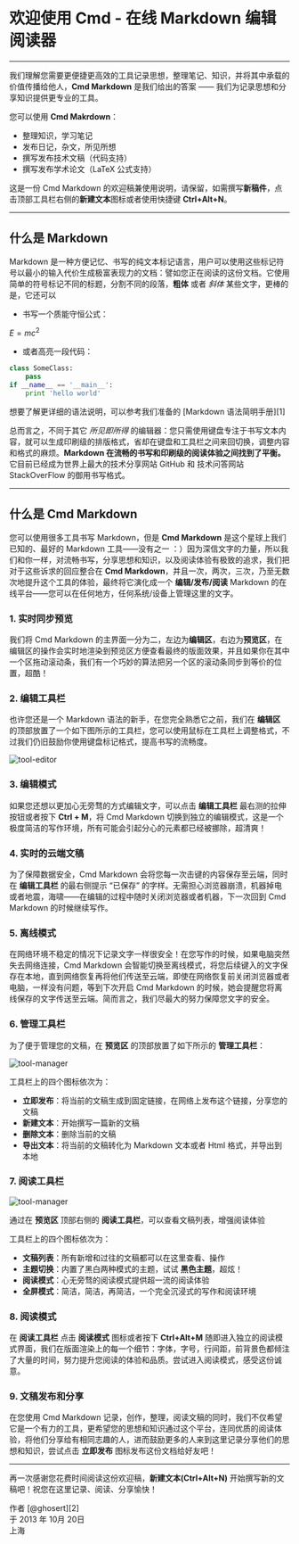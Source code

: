 # 欢迎使用 Cmd - 在线 Markdown 编辑阅读器

------

我们理解您需要更便捷更高效的工具记录思想，整理笔记、知识，并将其中承载的价值传播给他人，**Cmd Markdown** 是我们给出的答案 —— 我们为记录思想和分享知识提供更专业的工具。

您可以使用 **Cmd Makrdown**：

* 整理知识，学习笔记
* 发布日记，杂文，所见所想
* 撰写发布技术文稿（代码支持）
* 撰写发布学术论文（LaTeX 公式支持）

这是一份 Cmd Markdown 的欢迎稿兼使用说明，请保留，如需撰写**新稿件**，点击顶部工具栏右侧的**新建文本**图标或者使用快捷键 **Ctrl+Alt+N**。

------

## 什么是 Markdown

Markdown 是一种方便记忆、书写的纯文本标记语言，用户可以使用这些标记符号以最小的输入代价生成极富表现力的文档：譬如您正在阅读的这份文档。它使用简单的符号标记不同的标题，分割不同的段落，**粗体** 或者 *斜体* 某些文字，更棒的是，它还可以

* 书写一个质能守恒公式：

 $E=mc^2$

* 或者高亮一段代码：

```python
class SomeClass:
    pass
if __name__ == '__main__':
    print 'hello world'
```
想要了解更详细的语法说明，可以参考我们准备的 [Markdown 语法简明手册][1]

总而言之，不同于其它 *所见即所得* 的编辑器：您只需使用键盘专注于书写文本内容，就可以生成印刷级的排版格式，省却在键盘和工具栏之间来回切换，调整内容和格式的麻烦。**Markdown 在流畅的书写和印刷级的阅读体验之间找到了平衡。** 它目前已经成为世界上最大的技术分享网站 GitHub 和 技术问答网站 StackOverFlow 的御用书写格式。

---

## 什么是 Cmd Markdown

您可以使用很多工具书写 Markdown，但是 **Cmd Markdown** 是这个星球上我们已知的、最好的 Markdown 工具——没有之一 ：）因为深信文字的力量，所以我们和你一样，对流畅书写，分享思想和知识，以及阅读体验有极致的追求，我们把对于这些诉求的回应整合在 **Cmd Markdown**，并且一次，两次，三次，乃至无数次地提升这个工具的体验，最终将它演化成一个 **编辑/发布/阅读** Markdown 的在线平台——您可以在任何地方，任何系统/设备上管理这里的文字。

### 1. 实时同步预览

我们将 Cmd Markdown 的主界面一分为二，左边为**编辑区**，右边为**预览区**，在编辑区的操作会实时地渲染到预览区方便查看最终的版面效果，并且如果你在其中一个区拖动滚动条，我们有一个巧妙的算法把另一个区的滚动条同步到等价的位置，超酷！

### 2. 编辑工具栏

也许您还是一个 Markdown 语法的新手，在您完全熟悉它之前，我们在 **编辑区** 的顶部放置了一个如下图所示的工具栏，您可以使用鼠标在工具栏上调整格式，不过我们仍旧鼓励你使用键盘标记格式，提高书写的流畅度。

![tool-editor](http://www.zybuluo.com/static/img/toolbar-editor.png)

### 3. 编辑模式

如果您还想以更加心无旁骛的方式编辑文字，可以点击 **编辑工具栏** 最右测的拉伸按钮或者按下 **Ctrl + M**，将 Cmd Markdown 切换到独立的编辑模式，这是一个极度简洁的写作环境，所有可能会引起分心的元素都已经被挪除，超清爽！

### 4. 实时的云端文稿

为了保障数据安全，Cmd Markdown 会将您每一次击键的内容保存至云端，同时在 **编辑工具栏** 的最右侧提示 “已保存” 的字样。无需担心浏览器崩溃，机器掉电或者地震，海啸——在编辑的过程中随时关闭浏览器或者机器，下一次回到 Cmd Markdown 的时候继续写作。

### 5. 离线模式

在网络环境不稳定的情况下记录文字一样很安全！在您写作的时候，如果电脑突然失去网络连接，Cmd Markdown 会智能切换至离线模式，将您后续键入的文字保存在本地，直到网络恢复再将他们传送至云端，即使在网络恢复前关闭浏览器或者电脑，一样没有问题，等到下次开启 Cmd Markdown 的时候，她会提醒您将离线保存的文字传送至云端。简而言之，我们尽最大的努力保障您文字的安全。

### 6. 管理工具栏

为了便于管理您的文稿，在 **预览区** 的顶部放置了如下所示的 **管理工具栏**：

![tool-manager](http://www.zybuluo.com/static/img/toolbar-manager.png)

工具栏上的四个图标依次为：

* **立即发布**：将当前的文稿生成到固定链接，在网络上发布这个链接，分享您的文稿
* **新建文本**：开始撰写一篇新的文稿
* **删除文本**：删除当前的文稿
* **导出文本**：将当前的文稿转化为 Markdown 文本或者 Html 格式，并导出到本地

### 7. 阅读工具栏

![tool-manager](http://www.zybuluo.com/static/img/toolbar-reader.png)

通过在 **预览区** 顶部右侧的 **阅读工具栏**，可以查看文稿列表，增强阅读体验

工具栏上的四个图标依次为：

* **文稿列表**：所有新增和过往的文稿都可以在这里查看、操作
* **主题切换**：内置了黑白两种模式的主题，试试 **黑色主题**，超炫！
* **阅读模式**：心无旁骛的阅读模式提供超一流的阅读体验
* **全屏模式**：简洁，简洁，再简洁，一个完全沉浸式的写作和阅读环境

### 8. 阅读模式

在 **阅读工具栏** 点击 **阅读模式** 图标或者按下 **Ctrl+Alt+M** 随即进入独立的阅读模式界面，我们在版面渲染上的每一个细节：字体，字号，行间距，前背景色都倾注了大量的时间，努力提升您阅读的体验和品质。尝试进入阅读模式，感受这份诚意。

### 9. 文稿发布和分享

在您使用 Cmd Markdown 记录，创作，整理，阅读文稿的同时，我们不仅希望它是一个有力的工具，更希望您的思想和知识通过这个平台，连同优质的阅读体验，将他们分享给有相同志趣的人，进而鼓励更多的人来到这里记录分享他们的思想和知识，尝试点击 **立即发布** 图标发布这份文档给好友吧！

------

再一次感谢您花费时间阅读这份欢迎稿，**新建文本(Ctrl+Alt+N)** 开始撰写新的文稿吧！祝您在这里记录、阅读、分享愉快！

作者 [@ghosert][2]     
于 2013 年 10月 20日    
上海

